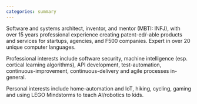 ```yaml
---
categories: summary
---
```


Software and systems architect, inventor, and mentor (MBTI: INFJ),
with over 15 years professional experience creating patent-ed/-able
products and services for startups, agencies, and F500 companies.
Expert in over 20 unique computer languages.

Professional interests include software security, machine intelligence
(esp. cortical learning algorithms), API development, test-automation,
continuous-improvement, continuous-delivery and agile processes in-general.

Personal interests include home-automation and IoT, hiking, cycling, gaming
and using LEGO Mindstorms to teach AI/robotics to kids.
